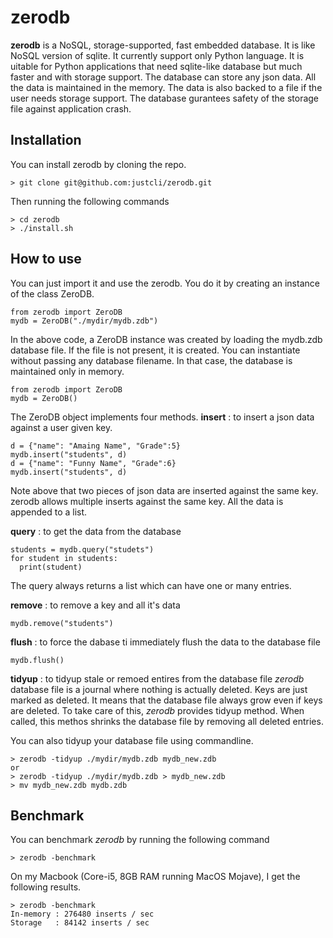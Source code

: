 # zerodb
**zerodb** is a NoSQL, storage-supported, fast embedded database. It is like NoSQL version of sqlite. It currently support only Python language. It is uitable for Python applications that need sqlite-like database but much faster and with storage support. The database can store any json data. All the data is maintained in the memory. The data is also backed to a file if the user needs storage support. The database gurantees safety of the storage file against application crash.

## Installation
You can install zerodb by cloning the repo.
```
> git clone git@github.com:justcli/zerodb.git
```
Then running the following commands
```
> cd zerodb
> ./install.sh
```

## How to use
You can just import it and use the zerodb. You do it by creating an instance of the class ZeroDB.
```
from zerodb import ZeroDB
mydb = ZeroDB("./mydir/mydb.zdb")
```
In the above code, a ZeroDB instance was created by loading the mydb.zdb database file. If the file is not present, it is created.
You can instantiate without passing any database filename. In that case, the database is maintained only in memory.
```
from zerodb import ZeroDB
mydb = ZeroDB()
```
The ZeroDB object implements four methods.
**insert** : to insert a json data against a user given key.
```
d = {"name": "Amaing Name", "Grade":5}
mydb.insert("students", d)
d = {"name": "Funny Name", "Grade":6}
mydb.insert("students", d)
```
Note above that two pieces of json data are inserted against the same key. zerodb allows multiple inserts against the same key. All the data is appended to a list.

**query** : to get the data from the database
```
students = mydb.query("studets")
for student in students:
  print(student)
```
The query always returns a list which can have one or many entries.

**remove** : to remove a key and all it's data
```
mydb.remove("students")
```

**flush** : to force the dabase ti immediately flush the data to the database file
```
mydb.flush()
```

**tidyup** : to tidyup stale or remoed entires from the database file
*zerodb* database file is a journal where nothing is actually deleted. Keys are just marked as deleted. It means that the database file always grow even if keys are deleted. To take care of this, *zerodb* provides tidyup method. When called, this methos shrinks the database file by removing all deleted entries.

You can also tidyup your database file using commandline.
```
> zerodb -tidyup ./mydir/mydb.zdb mydb_new.zdb
or
> zerodb -tidyup ./mydir/mydb.zdb > mydb_new.zdb
> mv mydb_new.zdb mydb.zdb
```

## Benchmark
You can benchmark *zerodb* by running the following command
```
> zerodb -benchmark
```
On my Macbook (Core-i5, 8GB RAM running MacOS Mojave), I get the following results.
```
> zerodb -benchmark
In-memory : 276480 inserts / sec
Storage   : 84142 inserts / sec
```

